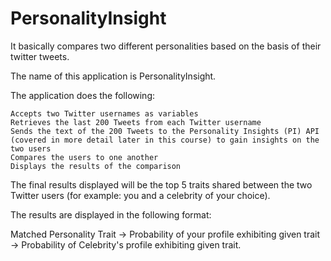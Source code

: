 # PersonalityInsight
It basically compares two different personalities based on the basis of their twitter tweets.

The name of this application is PersonalityInsight.

The application does the following:

    Accepts two Twitter usernames as variables
    Retrieves the last 200 Tweets from each Twitter username
    Sends the text of the 200 Tweets to the Personality Insights (PI) API (covered in more detail later in this course) to gain insights on the       two users
    Compares the users to one another
    Displays the results of the comparison

The final results displayed will be the top 5 traits shared between the two Twitter users (for example: you and a celebrity of your choice).

The results are displayed in the following format:

Matched Personality Trait -> Probability of your profile exhibiting given trait -> Probability of Celebrity's profile exhibiting given trait. 
